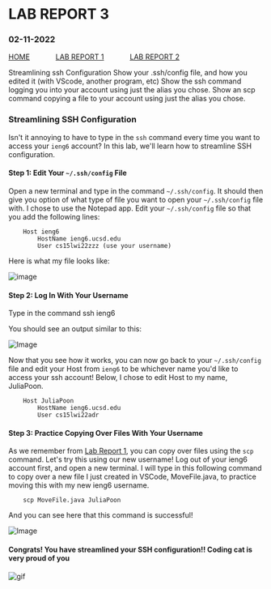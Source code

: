 # **LAB REPORT 3**
### 02-11-2022

[HOME](https://jupoon.github.io/cse15l-lab-reports/) &nbsp; &nbsp; &nbsp; &nbsp; &nbsp; &nbsp; [LAB REPORT 1](https://jupoon.github.io/cse15l-lab-reports/labs/lab1/lab-report-1-week-2) &nbsp; &nbsp; &nbsp; &nbsp; &nbsp; &nbsp; [LAB REPORT 2](https://jupoon.github.io/cse15l-lab-reports/labs/lab2/lab-report-2)

Streamlining ssh Configuration
Show your .ssh/config file, and how you edited it (with VScode, another program, etc)
Show the ssh command logging you into your account using just the alias you chose.
Show an scp command copying a file to your account using just the alias you chose.


### **Streamlining SSH Configuration**

Isn't it annoying to have to type in the `ssh` command every time you want to access your `ieng6` account? In this lab, we'll learn how to streamline SSH configuration. 

#### **Step 1: Edit Your `~/.ssh/config` File**
Open a new terminal and type in the command `~/.ssh/config`. It should then give you option of what type of file you want to open your `~/.ssh/config` file with. I chose to use the Notepad app. Edit your `~/.ssh/config` file so that you add the following lines:

        Host ieng6
            HostName ieng6.ucsd.edu
            User cs15lwi22zzz (use your username)

Here is what my file looks like:

![image]("ss_sshfile.png")

#### **Step 2: Log In With Your Username**
Type in the command 
        ssh  ieng6

You should see an output similar to this:

![Image]("ss_loginoutput.png")

Now that you see how it works, you can now go back to your `~/.ssh/config` file and edit your Host from `ieng6` to be whichever name you'd like to access your ssh account! Below, I chose to edit Host to my name, JuliaPoon.

        Host JuliaPoon
            HostName ieng6.ucsd.edu
            User cs15lwi22adr


#### **Step 3: Practice Copying Over Files With Your Username**

As we remember from [Lab Report 1](https://jupoon.github.io/cse15l-lab-reports/labs/lab1/lab-report-1-week-2), you can copy over files using the `scp` command. Let's try this using our new username! Log out of your ieng6 account first, and open a new terminal. I will type in this following command to copy over a new file I just created in VSCode, MoveFile.java, to practice moving this with my new ieng6 username.

        scp MoveFile.java JuliaPoon

And you can see here that this command is successful!

![Image]("ss_scp.png")

#### **Congrats! You have streamlined your SSH configuration!! Coding cat is very proud of you**

![gif](https://media0.giphy.com/media/VbnUQpnihPSIgIXuZv/200.gif)



